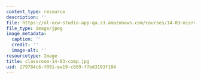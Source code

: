 ```yaml
---
content_type: resource
description: ''
file: https://ol-ocw-studio-app-qa.s3.amazonaws.com/courses/14-03-microeconomic-theory-and-public-policy-fall-2016/279784c6f091ea19c669f7bd3193f104_classroom-14-03-comp.jpg
file_type: image/jpeg
image_metadata:
  caption: ''
  credit: ''
  image-alt: ''
resourcetype: Image
title: classroom-14-03-comp.jpg
uid: 279784c6-f091-ea19-c669-f7bd3193f104
---
```

